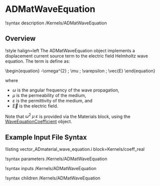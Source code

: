 # ADMatWaveEquation

!syntax description /Kernels/ADMatWaveEquation

## Overview

!style halign=left
The ADMatWaveEquation object implements a displacement current source term to the electric field Helmholtz wave equation. The term is define as:

\begin{equation}
  -\omega^{2} \; \mu \; \varepsilon \; \vec{E}
\end{equation}

where

- $\omega$ is the angular frequency of the wave propagation,
- $\mu$ is the permeability of the medium,
- $\varepsilon$ is the permittivity of the medium, and 
- $\vec{E}$ is the electric field.

Note that $\omega^{2} \; \mu \; \varepsilon$ is provided via the Materials block, using the
[WaveEquationCoefficient](/materials/WaveEquationCoefficient.md) object.

## Example Input File Syntax

!listing vector_ADmaterial_wave_equation.i block=Kernels/coeff_real

!syntax parameters /Kernels/ADMatWaveEquation

!syntax inputs /Kernels/ADMatWaveEquation

!syntax children /Kernels/ADMatWaveEquation
